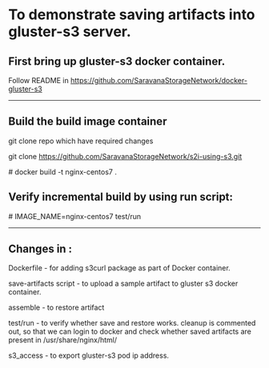 # To demonstrate saving artifacts into gluster-s3 server.


## First bring up gluster-s3 docker container.

   Follow README in https://github.com/SaravanaStorageNetwork/docker-gluster-s3


---

## Build the build image container
git clone repo which have required changes

git clone https://github.com/SaravanaStorageNetwork/s2i-using-s3.git

\# docker build -t nginx-centos7 .

## Verify incremental build by using run script:
\# IMAGE_NAME=nginx-centos7 test/run

---

## Changes in :

Dockerfile - for adding s3curl package as part of Docker container.

save-artifacts script - to upload a sample artifact to gluster s3 docker container. 

assemble - to restore artifact

test/run - to verify whether save and restore works. cleanup is commented out, so that we can login to docker and check whether
saved artifacts are present in /usr/share/nginx/html/

s3_access - to export gluster-s3 pod ip address.

